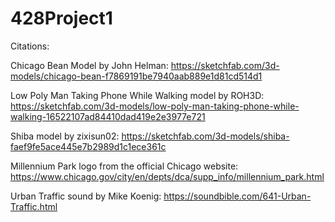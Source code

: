 # 428Project1

Citations:

Chicago Bean Model by John Helman: https://sketchfab.com/3d-models/chicago-bean-f7869191be7940aab889e1d81cd514d1

Low Poly Man Taking Phone While Walking model by ROH3D: https://sketchfab.com/3d-models/low-poly-man-taking-phone-while-walking-16522107ad84410dad419e2e3977e721

Shiba model by zixisun02: https://sketchfab.com/3d-models/shiba-faef9fe5ace445e7b2989d1c1ece361c

Millennium Park logo from the official Chicago website: https://www.chicago.gov/city/en/depts/dca/supp_info/millennium_park.html

Urban Traffic sound by Mike Koenig: https://soundbible.com/641-Urban-Traffic.html
